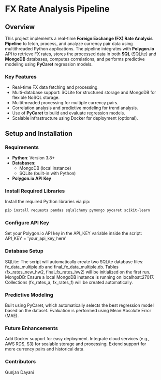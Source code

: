 # **FX Rate Analysis Pipeline**

## **Overview**
This project implements a real-time **Foreign Exchange (FX) Rate Analysis Pipeline** to fetch, process, and analyze currency pair data using multithreaded Python applications. The pipeline integrates with **Polygon.io** API to retrieve FX rates, stores the processed data in both **SQL** (SQLite) and **MongoDB** databases, computes correlations, and performs predictive modeling using **PyCaret** regression models.

### **Key Features**
- Real-time FX data fetching and processing.
- Multi-database support: SQLite for structured storage and MongoDB for flexible NoSQL storage.
- Multithreaded processing for multiple currency pairs.
- Correlation analysis and predictive modeling for trend analysis.
- Use of **PyCaret** to build and evaluate regression models.
- Scalable infrastructure using Docker for deployment (optional).

## **Setup and Installation**

### **Requirements**
- **Python**: Version 3.8+
- **Databases**:
  - MongoDB (local instance)
  - SQLite (built-in with Python)
- **Polygon.io API Key**

### **Install Required Libraries**
Install the required Python libraries via pip:
```bash 
pip install requests pandas sqlalchemy pymongo pycaret scikit-learn
```

### **Configure API Key**
Set your Polygon.io API key in the API_KEY variable inside the script:
API_KEY = 'your_api_key_here'

### **Database Setup**
SQLite:
The script will automatically create two SQLite database files: fx_data_multiple.db and final_fx_data_multiple.db.
Tables (fx_rates_new_hw2, final_fx_rates_hw2) will be initialized on the first run.
MongoDB:
Ensure a local MongoDB instance is running on localhost:27017.
Collections (fx_rates_a, fx_rates_f) will be created automatically.

### **Predictive Modeling**
Built using PyCaret, which automatically selects the best regression model based on the dataset.
Evaluation is performed using Mean Absolute Error (MAE).

### **Future Enhancements**
Add Docker support for easy deployment.
Integrate cloud services (e.g., AWS RDS, S3) for scalable storage and processing.
Extend support for more currency pairs and historical data.

### **Contributors**
Gunjan Dayani
